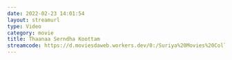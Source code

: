 ```yaml
---
date: 2022-02-23 14:01:54
layout: streamurl
type: Video
category: movie
title: Thaanaa Serndha Koottam
streamcode: https://d.moviesdaweb.workers.dev/0:/Suriya%20Movies%20Collection/Thaanaa%20Serndha%20Koottam%20%282018%29.mkv
---
```

